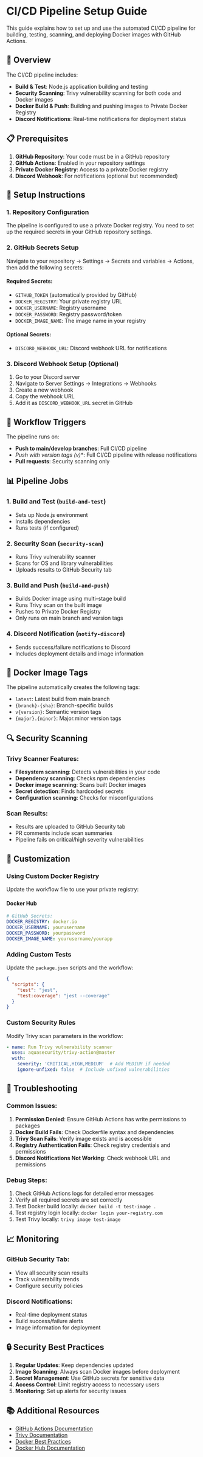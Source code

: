 # CI/CD Pipeline Setup Guide

This guide explains how to set up and use the automated CI/CD pipeline for building, testing, scanning, and deploying Docker images with GitHub Actions.

## 🚀 Overview

The CI/CD pipeline includes:
- **Build & Test**: Node.js application building and testing
- **Security Scanning**: Trivy vulnerability scanning for both code and Docker images
- **Docker Build & Push**: Building and pushing images to Private Docker Registry
- **Discord Notifications**: Real-time notifications for deployment status

## 📋 Prerequisites

1. **GitHub Repository**: Your code must be in a GitHub repository
2. **GitHub Actions**: Enabled in your repository settings
3. **Private Docker Registry**: Access to a private Docker registry
4. **Discord Webhook**: For notifications (optional but recommended)

## 🔧 Setup Instructions

### 1. Repository Configuration

The pipeline is configured to use a private Docker registry. You need to set up the required secrets in your GitHub repository settings.

### 2. GitHub Secrets Setup

Navigate to your repository → Settings → Secrets and variables → Actions, then add the following secrets:

#### Required Secrets:
- `GITHUB_TOKEN` (automatically provided by GitHub)
- `DOCKER_REGISTRY`: Your private registry URL
- `DOCKER_USERNAME`: Registry username
- `DOCKER_PASSWORD`: Registry password/token
- `DOCKER_IMAGE_NAME`: The image name in your registry

#### Optional Secrets:
- `DISCORD_WEBHOOK_URL`: Discord webhook URL for notifications

### 3. Discord Webhook Setup (Optional)

1. Go to your Discord server
2. Navigate to Server Settings → Integrations → Webhooks
3. Create a new webhook
4. Copy the webhook URL
5. Add it as `DISCORD_WEBHOOK_URL` secret in GitHub

## 🔄 Workflow Triggers

The pipeline runs on:
- **Push to main/develop branches**: Full CI/CD pipeline
- **Push with version tags (v*)**: Full CI/CD pipeline with release notifications
- **Pull requests**: Security scanning only

## 📊 Pipeline Jobs

### 1. Build and Test (`build-and-test`)
- Sets up Node.js environment
- Installs dependencies
- Runs tests (if configured)

### 2. Security Scan (`security-scan`)
- Runs Trivy vulnerability scanner
- Scans for OS and library vulnerabilities
- Uploads results to GitHub Security tab

### 3. Build and Push (`build-and-push`)
- Builds Docker image using multi-stage build
- Runs Trivy scan on the built image
- Pushes to Private Docker Registry
- Only runs on main branch and version tags

### 4. Discord Notification (`notify-discord`)
- Sends success/failure notifications to Discord
- Includes deployment details and image information

## 🐳 Docker Image Tags

The pipeline automatically creates the following tags:
- `latest`: Latest build from main branch
- `{branch}-{sha}`: Branch-specific builds
- `v{version}`: Semantic version tags
- `{major}.{minor}`: Major.minor version tags

## 🔍 Security Scanning

### Trivy Scanner Features:
- **Filesystem scanning**: Detects vulnerabilities in your code
- **Dependency scanning**: Checks npm dependencies
- **Docker image scanning**: Scans built Docker images
- **Secret detection**: Finds hardcoded secrets
- **Configuration scanning**: Checks for misconfigurations

### Scan Results:
- Results are uploaded to GitHub Security tab
- PR comments include scan summaries
- Pipeline fails on critical/high severity vulnerabilities

## 📝 Customization

### Using Custom Docker Registry

Update the workflow file to use your private registry:

#### Docker Hub
```yaml
# GitHub Secrets:
DOCKER_REGISTRY: docker.io
DOCKER_USERNAME: yourusername
DOCKER_PASSWORD: yourpassword
DOCKER_IMAGE_NAME: yourusername/yourapp
```

### Adding Custom Tests

Update the `package.json` scripts and the workflow:

```json
{
  "scripts": {
    "test": "jest",
    "test:coverage": "jest --coverage"
  }
}
```

### Custom Security Rules

Modify Trivy scan parameters in the workflow:

```yaml
- name: Run Trivy vulnerability scanner
  uses: aquasecurity/trivy-action@master
  with:
    severity: 'CRITICAL,HIGH,MEDIUM'  # Add MEDIUM if needed
    ignore-unfixed: false  # Include unfixed vulnerabilities
```

## 🚨 Troubleshooting

### Common Issues:

1. **Permission Denied**: Ensure GitHub Actions has write permissions to packages
2. **Docker Build Fails**: Check Dockerfile syntax and dependencies
3. **Trivy Scan Fails**: Verify image exists and is accessible
4. **Registry Authentication Fails**: Check registry credentials and permissions
5. **Discord Notifications Not Working**: Check webhook URL and permissions

### Debug Steps:

1. Check GitHub Actions logs for detailed error messages
2. Verify all required secrets are set correctly
3. Test Docker build locally: `docker build -t test-image .`
4. Test registry login locally: `docker login your-registry.com`
5. Test Trivy locally: `trivy image test-image`

## 📈 Monitoring

### GitHub Security Tab:
- View all security scan results
- Track vulnerability trends
- Configure security policies

### Discord Notifications:
- Real-time deployment status
- Build success/failure alerts
- Image information for deployment

## 🔒 Security Best Practices

1. **Regular Updates**: Keep dependencies updated
2. **Image Scanning**: Always scan Docker images before deployment
3. **Secret Management**: Use GitHub secrets for sensitive data
4. **Access Control**: Limit registry access to necessary users
5. **Monitoring**: Set up alerts for security issues

## 📚 Additional Resources

- [GitHub Actions Documentation](https://docs.github.com/en/actions)
- [Trivy Documentation](https://aquasecurity.github.io/trivy/)
- [Docker Best Practices](https://docs.docker.com/develop/dev-best-practices/)
- [Docker Hub Documentation](https://docs.docker.com/docker-hub/)